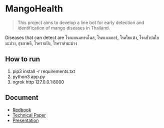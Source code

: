 # MangoHealth
>This project aims to develop a line bot for early detection and identification of mango diseases in Thailand. 

Diseases that can detect are โรคแอนแทรคโนส, โรคแคงเกอร์, โรคใบแห้ง, โรคบั่วปมใบมะม่วง, สุขภาพดี, โรคราแป้ง, โรคราดำมะม่วง

## How to run
1. pip3 install -r requirements.txt
2. python3 app.py
3. ngrok http 127.0.0.1:8000

## Document
* [Redbook](https://docs.google.com/document/d/1tHw2VveexSM8IRR8rzJtViwg2BdTj3n7nvMDWSuOOXU/edit?usp=sharing)
* [Technical Paper](https://docs.google.com/document/d/1fbvNg52ynpI9OOTDDL6GlZgxExodJPYNvFToP6UxJBw/edit?usp=sharing)
* [Presentation](https://docs.google.com/presentation/d/1QU3AMQMbINzwm_AL4GINAnN6qiMQ5DEF-TwJDQt9kvU/edit?usp=sharing)
